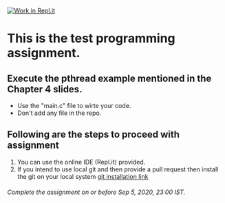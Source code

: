 [![Work in Repl.it](https://classroom.github.com/assets/work-in-replit-14baed9a392b3a25080506f3b7b6d57f295ec2978f6f33ec97e36a161684cbe9.svg)](https://classroom.github.com/online_ide?assignment_repo_id=3068321&assignment_repo_type=AssignmentRepo)
# This is the test programming assignment.
## Execute the pthread example mentioned in the Chapter 4 slides.
- Use the "main.c" file to wirte your code.
- Don't add any file in the repo.

## Following are the steps to proceed with assignment
1. You can use the online IDE (Repl.it) provided. 
2. If you intend to use local git and then provide a pull request then install the git on your local system [git installation link](https://git-scm.com/book/en/v2/Getting-Started-Installing-Git)

###### Complete the assignment on or before Sep 5, 2020, 23:00 IST.
